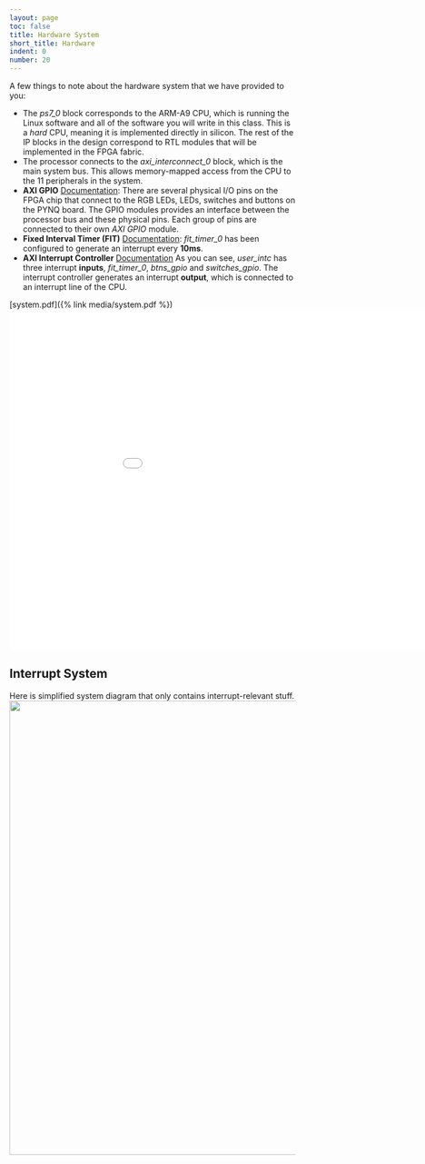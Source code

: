 ```yaml
---
layout: page
toc: false
title: Hardware System
short_title: Hardware
indent: 0
number: 20
---
```


A few things to note about the hardware system that we have provided to you:
  *  The *ps7_0* block corresponds to the ARM-A9 CPU, which is running the Linux software and all of the software you will write in this class.  This is a *hard* CPU, meaning it is implemented directly in silicon.  The rest of the IP blocks in the design correspond to RTL modules that will be implemented in the FPGA fabric.
  * The processor connects to the *axi_interconnect_0* block, which is the main system bus.  This allows memory-mapped access from the CPU to the 11 peripherals in the system.  
  * **AXI GPIO** [Documentation](https://www.xilinx.com/support/documentation/ip_documentation/axi_gpio/v2_0/pg144-axi-gpio.pdf):  There are several physical I/O pins on the FPGA chip that connect to the RGB LEDs, LEDs, switches and buttons on the PYNQ board. The GPIO modules provides an interface between the processor bus and these physical pins.  Each group of pins are connected to their own *AXI GPIO* module.  
  * **Fixed Interval Timer (FIT)** [Documentation](https://www.xilinx.com/support/documentation/ip_documentation/fit_timer/v2_0/pg110-fit-timer.pdf): *fit_timer_0* has been configured to generate an interrupt every **10ms**.
  * **AXI Interrupt Controller** [Documentation](https://www.xilinx.com/support/documentation/ip_documentation/axi_intc/v4_1/pg099-axi-intc.pdf) As you can see, *user_intc* has three interrupt **inputs**, *fit_timer_0*, *btns_gpio* and *switches_gpio*. The interrupt controller generates an interrupt **output**, which is connected to an interrupt line of the CPU. 
  <!-- Note that the interrupt controller does not contain any of registers noted as optional in the interrupt controller documentation. -->

[system.pdf]({% link media/system.pdf %})
<embed src="{% link media/system.pdf %}" width="1000" height="600" type="application/pdf">

## Interrupt System

Here is simplified system diagram that only contains interrupt-relevant stuff.
<img src="{% link media/pynqinterruptstructure.jpg %}" width="800">

